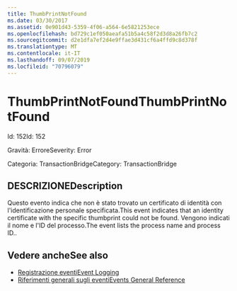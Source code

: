 ```yaml
---
title: ThumbPrintNotFound
ms.date: 03/30/2017
ms.assetid: 0e901d43-5359-4f06-a564-6e5821253ece
ms.openlocfilehash: bd729c1ef050aeafa51b5a4c58f2d3d8a26fb7c2
ms.sourcegitcommit: d2e1dfa7ef2d4e9ffae3d431cf6a4ffd9c8d378f
ms.translationtype: MT
ms.contentlocale: it-IT
ms.lasthandoff: 09/07/2019
ms.locfileid: "70796079"
---
```

# <a name="thumbprintnotfound"></a><span data-ttu-id="79f9e-102">ThumbPrintNotFound</span><span class="sxs-lookup"><span data-stu-id="79f9e-102">ThumbPrintNotFound</span></span>
<span data-ttu-id="79f9e-103">Id: 152</span><span class="sxs-lookup"><span data-stu-id="79f9e-103">Id: 152</span></span>  
  
 <span data-ttu-id="79f9e-104">Gravità: Errore</span><span class="sxs-lookup"><span data-stu-id="79f9e-104">Severity: Error</span></span>  
  
 <span data-ttu-id="79f9e-105">Categoria: TransactionBridge</span><span class="sxs-lookup"><span data-stu-id="79f9e-105">Category: TransactionBridge</span></span>  
  
## <a name="description"></a><span data-ttu-id="79f9e-106">DESCRIZIONE</span><span class="sxs-lookup"><span data-stu-id="79f9e-106">Description</span></span>  
 <span data-ttu-id="79f9e-107">Questo evento indica che non è stato trovato un certificato di identità con l'identificazione personale specificata.</span><span class="sxs-lookup"><span data-stu-id="79f9e-107">This event indicates that an identity certificate with the specific thumbprint could not be found.</span></span> <span data-ttu-id="79f9e-108">Vengono indicati il nome e l'ID del processo.</span><span class="sxs-lookup"><span data-stu-id="79f9e-108">The event lists the process name and process ID..</span></span>  
  
## <a name="see-also"></a><span data-ttu-id="79f9e-109">Vedere anche</span><span class="sxs-lookup"><span data-stu-id="79f9e-109">See also</span></span>

- [<span data-ttu-id="79f9e-110">Registrazione eventi</span><span class="sxs-lookup"><span data-stu-id="79f9e-110">Event Logging</span></span>](index.md)
- [<span data-ttu-id="79f9e-111">Riferimenti generali sugli eventi</span><span class="sxs-lookup"><span data-stu-id="79f9e-111">Events General Reference</span></span>](events-general-reference.md)
